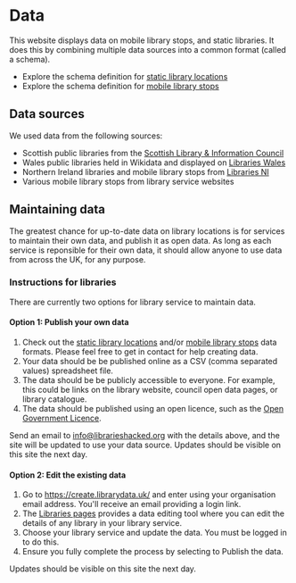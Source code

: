 # Data

This website displays data on mobile library stops, and static libraries. It does this by combining multiple data sources into a common format (called a schema).

- Explore the schema definition for [static library locations](https://schema.librarydata.uk/libraries)
- Explore the schema definition for [mobile library stops](https://schema.librarydata.uk/mobile-library-stops)

## Data sources

We used data from the following sources:

- Scottish public libraries from the [Scottish Library & Information Council](https://scottishlibraries.org/find-a-library/)
- Wales public libraries held in Wikidata and displayed on [Libraries Wales](https://libraries.wales/)
- Northern Ireland libraries and mobile library stops from [Libraries NI](https://www.librariesni.org.uk/Libraries/)
- Various mobile library stops from library service websites

## Maintaining data

The greatest chance for up-to-date data on library locations is for services to maintain their own data, and publish it as open data. As long as each service is reponsible for their own data, it should allow anyone to use data from across the UK, for any purpose.

### Instructions for libraries

There are currently two options for library service to maintain data.

#### Option 1: Publish your own data

1. Check out the [static library locations](https://schema.librarydata.uk/libraries) and/or [mobile library stops](https://schema.librarydata.uk/mobile-library-stops) data formats. Please feel free to get in contact for help creating data.
2. Your data should be be published online as a CSV (comma separated values) spreadsheet file.
3. The data should be be publicly accessible to everyone. For example, this could be links on the library website, council open data pages, or library catalogue.
4. The data should be published using an open licence, such as the [Open Government Licence](http://www.nationalarchives.gov.uk/doc/open-government-licence/version/3/).

Send an email to [info@librarieshacked.org](mailto:info@librarieshacked.org) with the details above, and the site will be updated to use your data source. Updates should be visible on this site the next day.

#### Option 2: Edit the existing data

1. Go to https://create.librarydata.uk/ and enter using your organisation email address. You'll receive an email providing a login link.
2. The [Libraries pages](https://create.librarydata.uk/libraries) provides a data editing tool where you can edit the details of any library in your library service.
3. Choose your library service and update the data. You must be logged in to do this.
4. Ensure you fully complete the process by selecting to Publish the data.

Updates should be visible on this site the next day.

